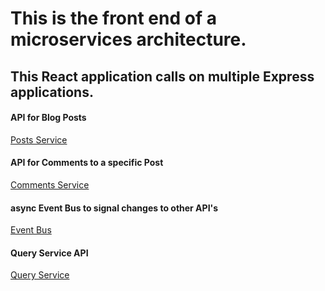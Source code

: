 # This is the front end of a microservices architecture.
## This React application calls on multiple Express applications. 

#### API for Blog Posts
[Posts Service](https://github.com/Arthur-Rankin/PostsService)

#### API for Comments to a specific Post
[Comments Service](https://github.com/Arthur-Rankin/CommentsService)

#### async Event Bus to signal changes to other API's
[Event Bus](https://github.com/Arthur-Rankin/event-bus)

#### Query Service API
[Query Service](https://github.com/Arthur-Rankin/QueryService)
